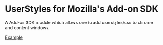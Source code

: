 # UserStyles for Mozilla's Add-on SDK

A Add-on SDK module which allows one to add userstyles/css to chrome and content
windows.

[Example](https://builder.addons.mozilla.org/addon/1004755/latest/).
